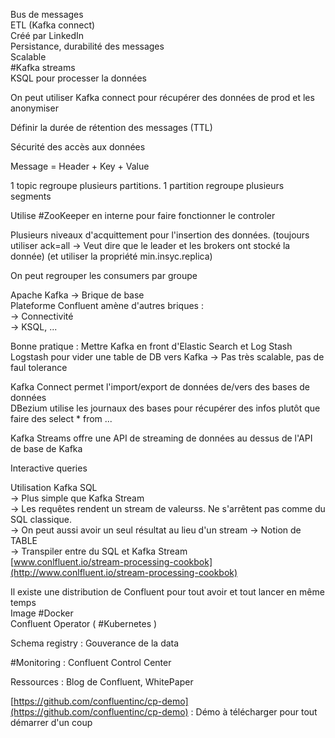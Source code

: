 Bus de messages  
ETL (Kafka connect)  
Créé par LinkedIn  
Persistance, durabilité des messages  
Scalable  
#Kafka streams  
KSQL pour processer la données  
  
On peut utiliser Kafka connect pour récupérer des données de prod et les anonymiser  
  
Définir la durée de rétention des messages (TTL)  
  
Sécurité des accès aux données  
  
Message = Header + Key + Value  
  
1 topic regroupe plusieurs partitions. 1 partition regroupe plusieurs segments  
  
Utilise #ZooKeeper en interne pour faire fonctionner le controler  
  
Plusieurs niveaux d'acquittement pour l'insertion des données. (toujours utiliser ack=all → Veut dire que le leader et les brokers ont stocké la donnée) (et utiliser la propriété min.insyc.replica)  
  
On peut regrouper les consumers par groupe  
  
Apache Kafka → Brique de base  
Plateforme Confluent amène d'autres briques :  
→ Connectivité  
→ KSQL, ...  
  
Bonne pratique : Mettre Kafka en front d'Elastic Search et Log Stash  
Logstash pour vider une table de DB vers Kafka → Pas très scalable, pas de faul tolerance  
  
Kafka Connect permet l'import/export de données de/vers des bases de données  
DBezium utilise les journaux des bases pour récupérer des infos plutôt que faire des select * from ...  
  
Kafka Streams offre une API de streaming de données au dessus de l'API de base de Kafka  
  
Interactive queries  
  
Utilisation Kafka SQL  
→ Plus simple que Kafka Stream  
→ Les requêtes rendent un stream de valeurss. Ne s'arrêtent pas comme du SQL classique.  
→ On peut aussi avoir un seul résultat au lieu d'un stream → Notion de TABLE  
→ Transpiler entre du SQL et Kafka Stream  
[www.conlfluent.io/stream-processing-cookbok](http://www.conlfluent.io/stream-processing-cookbok)  
  
Il existe une distribution de Confluent pour tout avoir et tout lancer en même temps  
Image #Docker  
Confluent Operator ( #Kubernetes ) 
  
Schema registry : Gouverance de la data  
  
#Monitoring : Confluent Control Center  
  
Ressources : Blog de Confluent, WhitePaper  
  
[https://github.com/confluentinc/cp-demo](https://github.com/confluentinc/cp-demo) : Démo à télécharger pour tout démarrer d'un coup